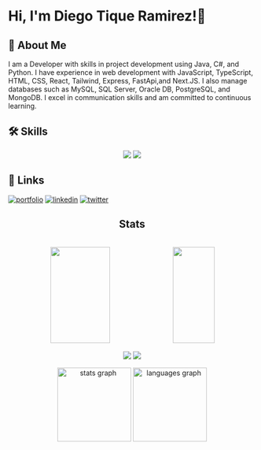 
# Hi, I'm Diego Tique Ramirez!👋


## 🚀 About Me
I am a Developer with skills in project development using Java, C#, and Python. I have experience in web development with JavaScript, TypeScript, HTML, CSS, React, Tailwind, Express, FastApi,and Next.JS. I also manage databases such as MySQL, SQL Server, Oracle DB, PostgreSQL, and MongoDB. I excel in communication skills and am committed to continuous learning.


## 🛠 Skills
<div align="center">
    <img src="https://skillicons.dev/icons?i=react,mui,html,css,git,cs,github,tailwind,nextjs,docker,jest,kafka" />
    <img src="https://skillicons.dev/icons?i=nodejs,python,javascript,typescript,express,firebase,mongodb,java,postgres,mysql,spring,redis" /><br>
</div>


## 🔗 Links
[![portfolio](https://img.shields.io/badge/my_portfolio-000?style=for-the-badge&logo=ko-fi&logoColor=white)](https://katherineoelsner.com/)
[![linkedin](https://img.shields.io/badge/linkedin-0A66C2?style=for-the-badge&logo=linkedin&logoColor=white)](https://www.linkedin.com/)
[![twitter](https://img.shields.io/badge/twitter-1DA1F2?style=for-the-badge&logo=twitter&logoColor=white)](https://twitter.com/)


<h2 align="center">Stats</h2>
<br>

<div align="center">  
    <img  width="49%" height="195px" src="https://github-readme-stats.vercel.app/api?username=Kracken914dt&show_icons=true&theme=transparent&hide_border=true"/>
 

<img width="41%" height="195px" class="bg-black" src="http://github-profile-summary-cards.vercel.app/api/cards/most-commit-language?username=Kracken914dt&theme=transparent" />
  
  </div>
  <p align="center">
 <img  src="https://github-readme-streak-stats.herokuapp.com/?user=Kracken914dt&theme=tokyonight_duo&hide_border=true"/>
    <img src="http://github-profile-summary-cards.vercel.app/api/cards/productive-time?username=Kracken914dt&theme=github_dark&utcOffset=8&hide_border=true" />
</p>
<div align="center">
  <img src="https://github-readme-stats.vercel.app/api?username=Kracken914dt&hide_title=false&hide_rank=false&show_icons=true&include_all_commits=true&count_private=true&disable_animations=false&theme=dracula&locale=en&hide_border=false" height="150" alt="stats graph"  />
  <img src="https://github-readme-stats.vercel.app/api/top-langs?username=Kracken914dt&locale=en&hide_title=false&layout=compact&card_width=320&langs_count=5&theme=dracula&hide_border=false" height="150" alt="languages graph"  />
</div>


